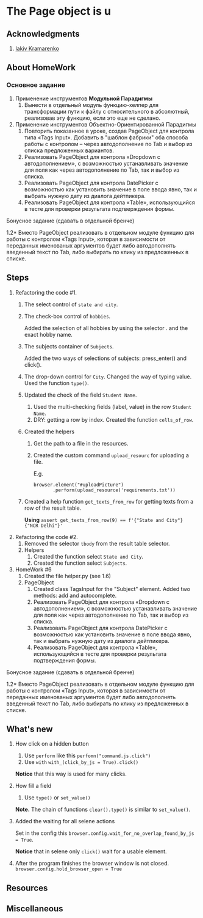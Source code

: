 # The Page object is u

## Acknowledgments
1. [Iakiv Kramarenko](https://github.com/yashaka)
## About HomeWork
### Основное задание
1. Применение инструментов **Модульной Парадигмы**
   1. Вынести в отдельный модуль функцию-хелпер для трансформации пути к файлу с
   относительного в абсолютный, реализовав эту функцию, если это еще не сделано.
2. Применение инструментов Объектно-Ориентированной Парадигмы
   1. Повторить показанное в уроке, создав PageObject для контрола типа 
   «Tags Input». Добавить в "шаблон фабрики" 
   оба способа работы с контролом – через автодополнение по Tab и 
   выбор из списка предложенных вариантов.
   2. Реализовать PageObject для контрола «Dropdown с автодополнением», 
   с возможностью устанавливать значение для поля как через автодополнение 
   по Tab, так и выбор из списка.
   3. Реализовать PageObject для контрола DatePicker с возможностью как
   установить значение в поле ввода явно, так и выбрать нужную дату 
   из диалога дейтпикера.
   4. Реализовать PageObject для контрола «Table», использующийся в тесте 
   для проверки результата подтверждения формы.

Бонусное задание (сдавать в отдельной бренче)

1.2* Вместо PageObject реализовать в отдельном модуле функцию для работы 
с контролом «Tags Input», которая в зависимости от переданных именованых 
аргументов будет либо автодополнять введенный текст по Tab, либо выбирать 
по клику из предложенных в списке.


## Steps
1. Refactoring the code #1.
   1. The select control of `state and city`.
   2. The check-box control of `hobbies`.
   
      Added the selection of all hobbies by using the selector .
      and the exact hobby name.
   3. The subjects container of `Subjects`.
   
      Added the two ways of selections of subjects: press_enter() and click().
   4. The drop-down control for `City`.
      Changed the way of typing value. Used the function `type()`.
   5. Updated the check of the field `Student Name`. 
      1. Used the multi-checking fields (label, value) in the row `Student Name`.
      2. DRY: getting a row by index.
         Created the function `cells_of_row`.
   6. Created the helpers
      1. Get the path to a file in the resources.
      2. Created the custom command `upload_resourc` for uploading a file.
         
         E.g. 
         ```
         browser.element("#uploadPicture")
                .perform(upload_resource('requirements.txt'))
         ```
   7. Created a help function `get_texts_from_row` 
      for getting texts from a row of the result table.
      
      **Using**
      `assert get_texts_from_row(9) == f'{"State and City"} {"NCR Delhi"}'`
2. Refactoring the code #2.
   1. Removed the selector `tbody` from the result table selector.
   2. Helpers 
      1. Created the function select `State and City`.
      2. Created the function select `Subjects`.
3. HomeWork #6
   1. Created the file helper.py (see 1.6) 
   2. PageObject
      1. Created class TagsInput for the "Subject" element. 
         Added two methods: add and autocomplete.
      2. Реализовать PageObject для контрола «Dropdown с автодополнением», 
         с возможностью устанавливать значение для поля как через автодополнение 
         по Tab, так и выбор из списка.
      3. Реализовать PageObject для контрола DatePicker с возможностью как
         установить значение в поле ввода явно, так и выбрать нужную дату 
         из диалога дейтпикера.
      4. Реализовать PageObject для контрола «Table», использующийся в тесте 
         для проверки результата подтверждения формы.
     

Бонусное задание (сдавать в отдельной бренче)

1.2* Вместо PageObject реализовать в отдельном модуле функцию для работы 
с контролом «Tags Input», которая в зависимости от переданных именованых 
аргументов будет либо автодополнять введенный текст по Tab, либо выбирать 
по клику из предложенных в списке.

## What's new
1. How click on a hidden button
   1. Use `perform` like this
   `perfomn("command.js.click")`
   2. Use `with`
   `with_(click_by_js = True).click()`

   **Notice** that this way is used for many clicks. 
2. How fill a field
   1. Use `type()` or `set_value()`
   
   **Note.** The chain of functions `clear().type()` is similar to  `set_value()`.
3. Added the waiting for all selene actions
   
   Set in the config this `browser.config.wait_for_no_overlap_found_by_js = True`.
   
   **Notice** that in selene only `click()` wait for a usable element.
4. After the program finishes the browser window is not closed.  
   `browser.config.hold_browser_open = True`


## Resources

## Miscellaneous



